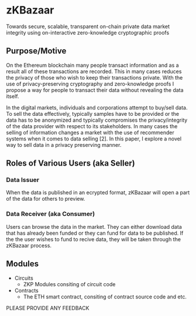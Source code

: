 # zKBazaar
Towards secure, scalable, transparent on-chain private data market integrity using on-interactive zero-knowledge cryptographic proofs

## Purpose/Motive
On the Ethereum blockchain many people transact information and as a result all of these transactions are recorded. This in many cases reduces the privacy of those who wish to keep their transactions private. With the use of privacy-preserving cryptography and zero-knowledge proofs I propose a way for people to transact their data without revealing the data itself.

In the digital markets, individuals and corporations attempt to buy/sell data. To sell the data effectively, typically samples have to be provided or the data has to be anonymized and typically compromises the privacy/integrity of the data provider with respect to its stakeholders. In many cases the selling of information changes a market with the use of recommender systems when it comes to data selling [2]. In this paper, I explore a novel way to sell data in a privacy preserving manner.

## Roles of Various Users (aka Seller)

### Data Issuer
When the data is published in an ecrypted format, zKBazaar will open a part of the  data for others to preview.

### Data Receiver (aka Consumer)
Users can browse the data in the market. They can either download data that has already been funded or they can fund for data to be published. If the the user wishes to fund to recive data, they will be taken through the zKBazaar process. 

## Modules
- Circuits
	- ZKP Modules consiting of circuit code
- Contracts
	- The ETH smart contract, consiting of contract source code and etc.


PLEASE PROVIDE ANY FEEDBACK
